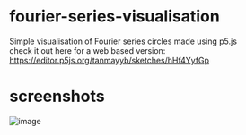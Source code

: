 # fourier-series-visualisation
Simple visualisation of Fourier series circles made using p5.js
</br>check it out here for a web based version:
https://editor.p5js.org/tanmayyb/sketches/hHf4YyfGp

# screenshots
![image](https://user-images.githubusercontent.com/72982560/167201940-230d3342-8188-4469-b2a8-6e14a9eba57c.png)
